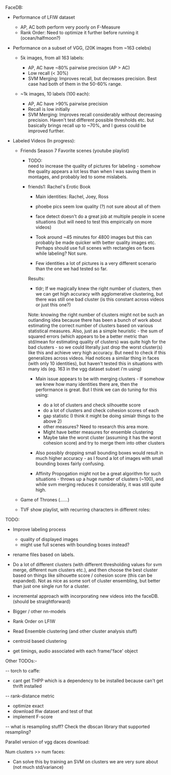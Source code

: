 FaceDB:
  
  - Performance of LFIW dataset
    - AP, AC both perform very poorly on F-Measure
    - Rank Order: Need to optimize it further before running it
    (ocean/halfmoon?)

  - Performance on a subset of VGG, (20K images from ~163 celebs) 
    - 5k images, from all 163 labels:
      - AP, AC have ~80% pairwise precision (AP > AC)
      - Low recall (< 30%)
      - SVM Merging: Improves recall, but decreases precision. Best case had
      both of them in the 50-60% range.
    
    - ~1k images, 10 labels (100 each):
      - AP, AC have >90% pairwise precision
      - Recall is low initially
      - SVM Merging: Improves recall considerably without decreasing precision.
        Haven't test different possible thresholds etc. but basically brings
        recall up to ~70%, and I guess could be improved further.

  - Labeled Videos (In progress):
    - Friends Season 7 Favorite scenes (youtube playlist)

        - TODO:  
            need to increase the quality of pictures for labeling - somehow the
            quality appears a lot less than when I was saving them in montages,
            and probably led to some mislabels.

        - friends1: Rachel's Erotic Book
          - Main identities: Rachel, Joey, Ross
          - phoebe pics seem low quality (?) not sure about all of them
          - face detect doesn't do a great job at multiple people in scene
          situations (but will need to test this empirically on more videos)
          - Took around ~45 minutes for 4800 images but this can probably be
          made quicker with better quality images etc. Perhaps should use full
          scenes with rectangles on faces while labeling? Not sure.
        
          - Few identities a lot of pictures is a very different scenario than
          the one we had tested so far.
          
          Results:
          - tldr; If we magically knew the right number of clusters, then we
          can get high accuracy with agglomerative clustering, but there was
          still one bad cluster (is this constant across videos or just this
              one?)

          Note: knowing the right number of clusters might not be such an
          outlanding idea because there has been a bunch of work about
          estimating the correct number of clusters based on various
          statistical measures. Also, just as a simple heuristic - the sum of
          squared errors (which appears to be a better metric than std/mean 
          for estimating quality of clusters) was quite high for the bad
          clusters - so we could literally just drop the worst cluster(s) like
          this and achieve very high accuracy. But need to check if this
          generalizes across videos. Had notices a similar thing in faces (with
              only 10 identities), but haven't tested this in situations with
          many ids (eg. 163 in the vgg dataset subset i'm using)

          - Main issue appears to be with merging clusters - If somehow we knew
          how many identities there are, then the performance is great. But I
          think we can do tuning for this using: 
            - do a lot of clusters and check silhouette score
            - do a lot of clusters and check cohesion scores of each  
            - gap statistic (I think it might be doing simialr things to the
                above 2)
            - other measures? Need to research this area more.
            - Might have better measures for ensemble clustering
            - Maybe take the worst cluster (assuming it has the worst cohesion
                score) and try to merge them into other clusters

          - Also possibly dropping small bounding boxes would result in much
          higher accuracy - as I found a lot of images with small bounding
          boxes fairly confusing.

          - Affinity Propogation might not be a great algorithm for such
          situations - throws up a huge number of clusters (~100), and while
          svm merging reduces it considerably, it was still quite high.

    - Game of Thrones (......)

    - TVF show playlist, with recurring characters in different roles:

TODO:
- Improve labeling process
  - quality of displayed images
  - might use full scenes with bounding boxes instead?

- rename files based on labels.
- Do a lot of different clusters (with different thresholding values for svm
    merge, different num clusters etc.), and then choose the best cluster based 
   on things like silhouette score / cohesion score (this can be expanded). Not
   as nice as some sort of cluster ensembling, but better than just one single
   run for a cluster.

- incremental approach with incorporating new videos into the faceDB. (should
    be straightforward)
- Bigger / other nn-models
- Rank Order on LFIW
- Read Ensemble clustering (and other cluster analysis stuff)
- centroid based clustering 
- get timings, audio associated with each frame/'face' object

Other TODOs:- 

-- torch to caffe:
  - cant get THPP which is a dependency to be installed because can't get
  thrift installed

-- rank-distance metric 
  - optimize exact
  - download lfiw dataset and test of that
  - implement F-score

-- what is resampling stuff? Check the dbscan library that supported
resampling?

Parallel version of vgg daces download:

Num clusters >> num faces:

  - Can solve this by training an SVM on clusters we are very sure about (not
      much std/variance)
